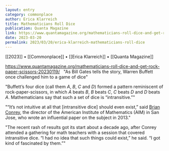 ```yaml
---
layout: entry
category: commonplace
author: Erica Klarreich
title: Mathematicians Roll Dice
publication: Quanta Magazine
link: https://www.quantamagazine.org/mathematicians-roll-dice-and-get-rock-paper-scissors-20230119/
date: 2023-03-20
permalink: 2023/03/20/erica-klarreich-mathematicians-roll-dice
---
```


[[2023]] • [[Commonplace]] • [[Erica Klarreich]] • [[Quanta Magazine]]

https://www.quantamagazine.org/mathematicians-roll-dice-and-get-rock-paper-scissors-20230119/
 
"As Bill Gates tells the story, Warren Buffett once challenged him to a game of dice"

"Buffett’s four dice (call them *A*, *B*, *C* and *D*) formed a pattern reminiscent of rock-paper-scissors, in which *A* beats *B*, *B* beats *C*, *C* beats *D* and *D* beats *A*. Mathematicians say that such a set of dice is “intransitive.”"

"“It’s not intuitive at all that [intransitive dice] should even exist,” said [Brian Conrey](https://www.aimath.org/~conrey/), the director of the American Institute of Mathematics (AIM) in San Jose, who wrote an influential paper on the subject in 2013."

"The recent rash of results got its start about a decade ago, after Conrey attended a gathering for math teachers with a session that covered intransitive dice. “I had no idea that such things could exist,” he said. “I got kind of fascinated by them.”"
